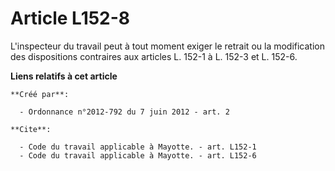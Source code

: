 # Article L152-8

L'inspecteur du travail peut à tout moment exiger le retrait ou la modification des dispositions contraires aux articles L.
152-1 à L. 152-3 et L. 152-6.

**Liens relatifs à cet article**

	**Créé par**:

	  - Ordonnance n°2012-792 du 7 juin 2012 - art. 2

	**Cite**:

	  - Code du travail applicable à Mayotte. - art. L152-1
	  - Code du travail applicable à Mayotte. - art. L152-6
